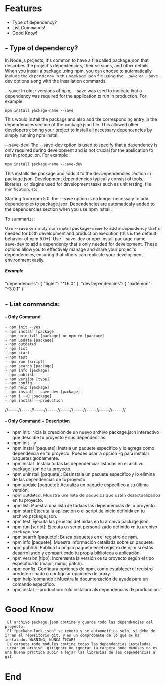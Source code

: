 # Features

- Type of dependency?
- List Commands!
- Good Know!

## - Type of dependency?

In Node.js projects, it's common to have a file called package.json that describes the project's dependencies, their versions, and other details. When you install a package using npm, you can choose to automatically include the dependency in this package.json file using the --save or --save-dev options along with the installation commands.

--save: In older versions of npm, --save was used to indicate that a dependency was required for the application to run in production. For example:

	npm install package-name --save

This would install the package and also add the corresponding entry in the dependencies section of the package.json file. This allowed other developers cloning your project to install all necessary dependencies by simply running npm install.

--save-dev: The --save-dev option is used to specify that a dependency is only required during development and is not crucial for the application to run in production. For example:

	npm install package-name --save-dev


This installs the package and adds it to the devDependencies section in package.json. Development dependencies typically consist of tools, libraries, or plugins used for development tasks such as unit testing, file minification, etc.

Starting from npm 5.0, the --save option is no longer necessary to add dependencies to package.json. Dependencies are automatically added to the dependencies section when you use npm install.

To summarize:

Use --save or simply npm install package-name to add a dependency that's needed for both development and production execution (this is the default behavior of npm 5.0+).
Use --save-dev or npm install package-name --save-dev to add a dependency that's only needed for development.
These options allow you to effectively manage and share your project's dependencies, ensuring that others can replicate your development environment easily.

##### Example
  "dependencies": {
    "figlet": "^1.6.0"
  },
  "devDependencies": {
    "nodemon": "^3.0.1"
  }

## - List commands:

#### - Only Command

	- npm init --yes
	- npm install [package]
	- npm uninstall [package] or npm rm [package]
	- npm update [package]
	- npm outdated
	- npm list
	- npm start
	- npm test
	- npm run [script]
	- npm search [package]
	- npm info [package]
	- npm publish
	- npm version [type]
	- npm config
	- npm help [package]
	- npm install --save-dev [package]
	- npm i --D [package]
	- npm install --production

//-----//-----//-----//-----//-----//-----//-----//-----//-----//

#### - Only Command + Description

- npm init: Inicia la creación de un nuevo archivo package.json interactivo que describe tu proyecto y sus dependencias.
- npm init --y
- npm install [paquete]: Instala un paquete específico y lo agrega como dependencia en tu proyecto. Puedes usar la opción -g para instalar paquetes globalmente.
- npm install: Instala todas las dependencias listadas en el archivo package.json de tu proyecto.
- npm uninstall [paquete]: Desinstala un paquete específico y lo elimina de las dependencias de tu proyecto.
- npm update [paquete]: Actualiza un paquete específico a su última versión.
- npm outdated: Muestra una lista de paquetes que están desactualizados en tu proyecto.
- npm list: Muestra una lista de todaas las dependencias de tu proyecto.
- npm start: Ejecuta la aplicación o el script de inicio definido en tu archivo package.json.
- npm test: Ejecuta las pruebas definidas en tu archivo package.json.
- npm run [script]: Ejecuta un script personalizado definido en tu archivo package.json.
- npm search [paquete]: Busca paquetes en el registro de npm.
- npm info [paquete]: Muestra información detallada sobre un paquete.
- npm publish: Publica tu propio paquete en el registro de npm si estás desarrollando y compartiendo tu propia biblioteca o aplicación.
- npm version [tipo]: Incrementa la versión de tu proyecto según el tipo especificado (major, minor, patch).
- npm config: Configura opciones de npm, como establecer el registro predeterminado o configurar opciones de proxy.
- npm help [comando]: Muestra la documentación de ayuda para un comando específico.
- npm install --production: solo instalara als dependencias de produccion.

# Good Know


	 El archivo package.json contine y guarda todo las dependencias del proyecto.
	 El "package-lock.json" se genera y se automodifica solo, si debe de ir en el repositorio git, y es un comprobante de lo que se ha instalado. WARNING, NUNCA TOCAR!
	 La carpeta node_modules contine todas las dependencias instaladas.
	 Crear un archivo .gitignore he ignorar la carpeta node_modules no es una buena practica subir a bajar las librerias de las dependencias a git.

# End
